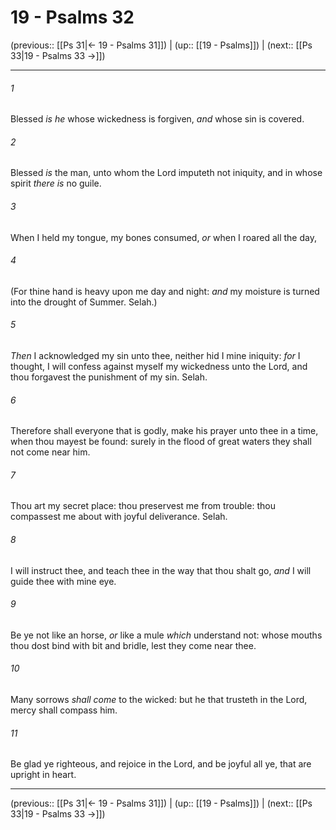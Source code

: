 # 19 - Psalms 32

(previous:: [[Ps 31|← 19 - Psalms 31]]) | (up:: [[19 - Psalms]]) | (next:: [[Ps 33|19 - Psalms 33 →]])

***


###### 1 
Blessed _is he_ whose wickedness is forgiven, _and_ whose sin is covered. 

###### 2 
Blessed _is_ the man, unto whom the Lord imputeth not iniquity, and in whose spirit _there is_ no guile. 

###### 3 
When I held my tongue, my bones consumed, _or_ when I roared all the day, 

###### 4 
(For thine hand is heavy upon me day and night: _and_ my moisture is turned into the drought of Summer. Selah.) 

###### 5 
_Then_ I acknowledged my sin unto thee, neither hid I mine iniquity: _for_ I thought, I will confess against myself my wickedness unto the Lord, and thou forgavest the punishment of my sin. Selah. 

###### 6 
Therefore shall everyone that is godly, make his prayer unto thee in a time, when thou mayest be found: surely in the flood of great waters they shall not come near him. 

###### 7 
Thou art my secret place: thou preservest me from trouble: thou compassest me about with joyful deliverance. Selah. 

###### 8 
I will instruct thee, and teach thee in the way that thou shalt go, _and_ I will guide thee with mine eye. 

###### 9 
Be ye not like an horse, _or_ like a mule _which_ understand not: whose mouths thou dost bind with bit and bridle, lest they come near thee. 

###### 10 
Many sorrows _shall come_ to the wicked: but he that trusteth in the Lord, mercy shall compass him. 

###### 11 
Be glad ye righteous, and rejoice in the Lord, and be joyful all ye, that are upright in heart.

***

(previous:: [[Ps 31|← 19 - Psalms 31]]) | (up:: [[19 - Psalms]]) | (next:: [[Ps 33|19 - Psalms 33 →]])
